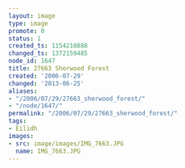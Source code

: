 ```yaml
---
layout: image
type: image
promote: 0
status: 1
created_ts: 1154210888
changed_ts: 1372159485
node_id: 1647
title: 27663 Sherwood Forest
created: '2006-07-29'
changed: '2013-06-25'
aliases:
- "/2006/07/29/27663_sherwood_forest/"
- "/node/1647/"
permalink: "/2006/07/29/27663_sherwood_forest/"
tags:
- Eilidh
images:
- src: image/images/IMG_7663.JPG
  name: IMG_7663.JPG
---
```



